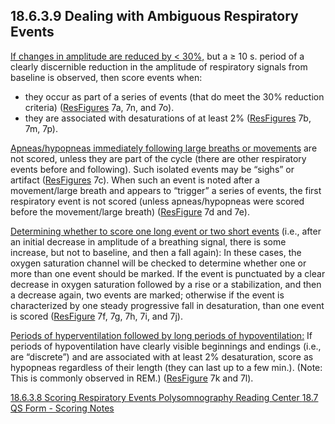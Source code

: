 ## 18.6.3.9 Dealing with Ambiguous Respiratory Events

<u>If changes in amplitude are reduced by < 30%,</u> but a ≥ 10 s. period of a clearly discernible reduction in the amplitude of respiratory signals from baseline is observed, then score events when:

* they occur as part of a series of events (that do meet the 30% reduction criteria) ([ResFigures](:pages_path:/mop/6-AA-mop-list-of-illustrations.md) 7a, 7n, and 7o).
* they are associated with desaturations of at least 2% ([ResFigures](:pages_path:/mop/6-AA-mop-list-of-illustrations.md) 7b, 7m, 7p).

<u>Apneas/hypopneas immediately following large breaths or movements</u> are not scored, unless they are part of the cycle (there are other respiratory events before and following). Such isolated events may be “sighs” or artifact  ([ResFigures](:pages_path:/mop/6-AA-mop-list-of-illustrations.md) 7c).   When such an event is noted after a movement/large breath and appears to “trigger” a series of events, the first respiratory event is not scored (unless apneas/hypopneas were scored before the movement/large breath)  ([ResFigure](:pages_path:/mop/6-AA-mop-list-of-illustrations.md) 7d and 7e).

<u>Determining whether to score one long event or two short events</u> (i.e., after an initial decrease in amplitude of a breathing signal, there is some increase, but not to baseline, and then a fall again): In these cases, the oxygen saturation channel will be checked to determine whether one or more than one event should be marked.  If the event is punctuated by a clear decrease in oxygen saturation followed by a rise or a stabilization, and then a decrease again, two events are marked; otherwise if the event is characterized by one steady progressive fall in desaturation, than one event is scored  ([ResFigure](:pages_path:/mop/6-AA-mop-list-of-illustrations.md) 7f, 7g, 7h, 7i, and 7j).

<u>Periods of hyperventilation followed by long periods of hypoventilation:</u> If periods of hypoventilation have clearly visible beginnings and endings (i.e., are “discrete”) and are associated with at least 2% desaturation, score as hypopneas regardless of their length (they can last up to a few min.). (Note: This is commonly observed in REM.)  ([ResFigure](:pages_path:/mop/6-AA-mop-list-of-illustrations.md) 7k and 7l).


<div class="center">
<div class="btn-group">
  <a href=":pages_path:/manuals/psg-reading-center/18-06-03-08-scoring-respiratory-events.md" class="btn btn-default">
    <span class="glyphicon glyphicon-chevron-left"></span>
    18.6.3.8 Scoring Respiratory Events
  </a>

  <a href=":pages_path:/manuals/psg-reading-center" class="btn btn-default">
    <span class="glyphicon glyphicon-chevron-up"></span>
    Polysomnography Reading Center
  </a>

  <a href=":pages_path:/manuals/psg-reading-center/18-07-qs-form-scoring-notes.md" class="btn btn-success">
    18.7 QS Form - Scoring Notes
    <span class="glyphicon glyphicon-chevron-right"></span>
  </a>
</div>
</div>
